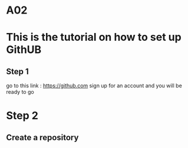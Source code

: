# A02

# This is the tutorial on how to set up GithUB

## Step 1

go to this link : https://github.com
sign up for an account and you will be ready to go

# Step 2

## Create a repository
